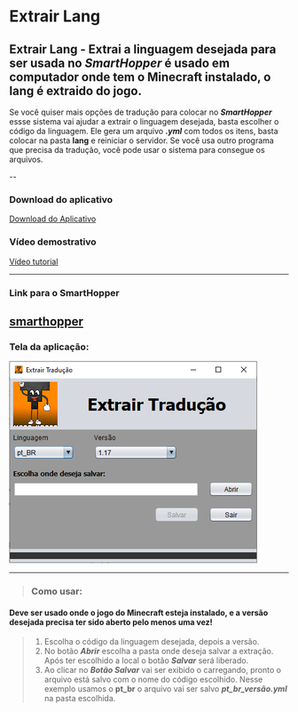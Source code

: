 # Extrair Lang

## Extrair Lang - Extrai a linguagem desejada para ser usada no ***SmartHopper*** é usado em computador onde tem o Minecraft instalado, o lang é extraido do jogo.

Se você quiser mais opções de tradução para colocar no ***SmartHopper*** essse sistema vai ajudar a extrair o linguagem desejada, basta escolher o código da linguagem.
Ele gera um arquivo ***.yml*** com todos os itens, basta colocar na pasta **lang** e reiniciar o servidor.
Se você usa outro programa que precisa da tradução, você pode usar o sistema para consegue os arquivos.

--
### Download do aplicativo
[Download do Aplicativo](https://raw.githubusercontent.com/elderbr/extrair_lang/main/target/ExtrairLang-1.3-SNAPSHOT.jar)

### Vídeo demostrativo
[Vídeo tutorial](https://youtu.be/qMip8PTg8Wc)

---

### Link para o SmartHopper ###
[smarthopper](https://www.spigotmc.org/resources/separador-inteligente.73646/)
---
### Tela da aplicação: ###
![Tela da Aplicação](https://raw.githubusercontent.com/elderbr/extrair_lang/main/src/main/java/br/com/desktop/elderbr/img/tela.PNG?raw=true)

---
>### Como usar:
#### Deve ser usado onde o jogo do Minecraft esteja instalado, e a versão desejada precisa ter sido aberto pelo menos uma vez!
>1. Escolha o código da linguagem desejada, depois a versão.
>2. No botão ***Abrir*** escolha a pasta onde deseja salvar a extração. Após ter escolhido a local o botão ***Salvar*** será liberado.
>3. Ao clicar no ***Botão Salvar*** vai ser exibido o carregando, pronto o arquivo está salvo com o nome do código escolhido. Nesse exemplo usamos o **pt_br** o arquivo vai ser salvo ***pt_br_versão.yml*** na pasta escolhida.
